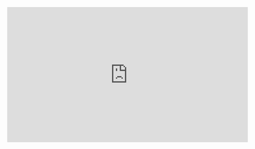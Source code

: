 <iframe width="560" height="315" src="https://www.youtube.com/embed/jKuOQoVHKmQ" frameborder="0" allowfullscreen></iframe>
